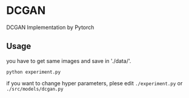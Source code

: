 # DCGAN
DCGAN Implementation by Pytorch

## Usage
you have to get same images and save in './data/'.

```
python experiment.py
```

if you want to change hyper parameters, plese edit `./experiment.py` or `./src/models/dcgan.py`
